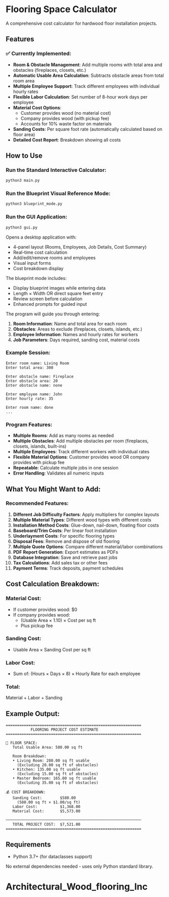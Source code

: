 # Flooring Space Calculator

A comprehensive cost calculator for hardwood floor installation projects.

## Features

### ✅ Currently Implemented:
- **Room & Obstacle Management**: Add multiple rooms with total area and obstacles (fireplaces, closets, etc.)
- **Automatic Usable Area Calculation**: Subtracts obstacle areas from total room area
- **Multiple Employee Support**: Track different employees with individual hourly rates
- **Flexible Labor Calculation**: Set number of 8-hour work days per employee
- **Material Cost Options**:
  - Customer provides wood (no material cost)
  - Company provides wood (with pickup fee)
  - Accounts for 10% waste factor on materials
- **Sanding Costs**: Per square foot rate (automatically calculated based on floor area)
- **Detailed Cost Report**: Breakdown showing all costs

## How to Use

### Run the Standard Interactive Calculator:
```bash
python3 main.py
```

### Run the Blueprint Visual Reference Mode:
```bash
python3 blueprint_mode.py
```

### Run the GUI Application:
```bash
python3 gui.py
```

Opens a desktop application with:
- 4-panel layout (Rooms, Employees, Job Details, Cost Summary)
- Real-time cost calculation
- Add/edit/remove rooms and employees
- Visual input forms
- Cost breakdown display

The blueprint mode includes:
- Display blueprint images while entering data
- Length × Width OR direct square feet entry
- Review screen before calculation
- Enhanced prompts for guided input

The program will guide you through entering:
1. **Room Information**: Name and total area for each room
2. **Obstacles**: Areas to exclude (fireplaces, closets, islands, etc.)
3. **Employee Information**: Names and hourly rates for workers
4. **Job Parameters**: Days required, sanding cost, material costs

### Example Session:
```
Enter room name: Living Room
Enter total area: 300

Enter obstacle name: Fireplace
Enter obstacle area: 20
Enter obstacle name: none

Enter employee name: John
Enter hourly rate: 35

Enter room name: done
...
```

### Program Features:
- **Multiple Rooms**: Add as many rooms as needed
- **Multiple Obstacles**: Add multiple obstacles per room (fireplaces, closets, islands, built-ins)
- **Multiple Employees**: Track different workers with individual rates
- **Flexible Material Options**: Customer provides wood OR company provides with pickup fee
- **Repeatable**: Calculate multiple jobs in one session
- **Error Handling**: Validates all numeric inputs

## What You Might Want to Add:

### Recommended Features:
1. **Different Job Difficulty Factors**: Apply multipliers for complex layouts
2. **Multiple Material Types**: Different wood types with different costs
3. **Installation Method Costs**: Glue-down, nail-down, floating floor costs
4. **Baseboard/Trim Costs**: Per linear foot installation
5. **Underlayment Costs**: For specific flooring types
6. **Disposal Fees**: Remove and dispose of old flooring
7. **Multiple Quote Options**: Compare different material/labor combinations
8. **PDF Report Generation**: Export estimates as PDFs
9. **Database Integration**: Save and retrieve past jobs
10. **Tax Calculations**: Add sales tax or other fees
11. **Payment Terms**: Track deposits, payment schedules

## Cost Calculation Breakdown:

### Material Cost:
- If customer provides wood: $0
- If company provides wood:
  - (Usable Area × 1.10) × Cost per sq ft
  - Plus pickup fee

### Sanding Cost:
- Usable Area × Sanding Cost per sq ft

### Labor Cost:
- Sum of: (Hours × Days × 8) × Hourly Rate for each employee

### Total:
Material + Labor + Sanding

## Example Output:

```
============================================================
           FLOORING PROJECT COST ESTIMATE
============================================================

📐 FLOOR SPACE:
   Total Usable Area: 580.00 sq ft

   Room Breakdown:
   • Living Room: 280.00 sq ft usable
     (Excluding 20.00 sq ft of obstacles)
   • Kitchen: 135.00 sq ft usable
     (Excluding 15.00 sq ft of obstacles)
   • Master Bedroom: 165.00 sq ft usable
     (Excluding 35.00 sq ft of obstacles)

💰 COST BREAKDOWN:
   Sanding Cost:        $580.00
     (580.00 sq ft × $1.00/sq ft)
   Labor Cost:          $1,368.00
   Material Cost:       $5,573.00

────────────────────────────────────────────────────────────
   TOTAL PROJECT COST:  $7,521.00
============================================================
```

## Requirements

- Python 3.7+ (for dataclasses support)

No external dependencies needed - uses only Python standard library.

# Architectural_Wood_flooring_Inc
